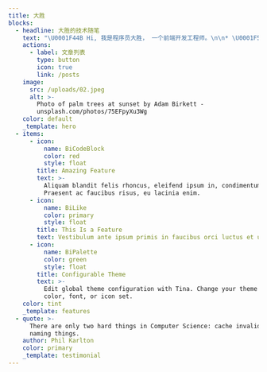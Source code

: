 ```yaml
---
title: 大胜
blocks:
  - headline: 大胜的技术随笔
    text: "\U0001F44B Hi, 我是程序员大胜， 一个前端开发工程师。\n\n* \U0001F52D 我目前正在从事 \\[1024Code]\\(https://1024code.com/) 的开发与布道；\n* \U0001F331 我目前正在学习 \\[Next.js]\\(https://nextjs.org/) ；\n* \U0001F4EB 如何联系我: \\`echo \"c2VuZ21pdG5pY2tAMTYzLmNvbQo=\" | base64 -d\\`\n"
    actions:
      - label: 文章列表
        type: button
        icon: true
        link: /posts
    image:
      src: /uploads/02.jpeg
      alt: >-
        Photo of palm trees at sunset by Adam Birkett -
        unsplash.com/photos/75EFpyXu3Wg
    color: default
    _template: hero
  - items:
      - icon:
          name: BiCodeBlock
          color: red
          style: float
        title: Amazing Feature
        text: >-
          Aliquam blandit felis rhoncus, eleifend ipsum in, condimentum nibh.
          Praesent ac faucibus risus, eu lacinia enim.
      - icon:
          name: BiLike
          color: primary
          style: float
        title: This Is a Feature
        text: Vestibulum ante ipsum primis in faucibus orci luctus et ultrices.
      - icon:
          name: BiPalette
          color: green
          style: float
        title: Configurable Theme
        text: >-
          Edit global theme configuration with Tina. Change your theme's primary
          color, font, or icon set.
    color: tint
    _template: features
  - quote: >-
      There are only two hard things in Computer Science: cache invalidation and
      naming things.
    author: Phil Karlton
    color: primary
    _template: testimonial
---
```






